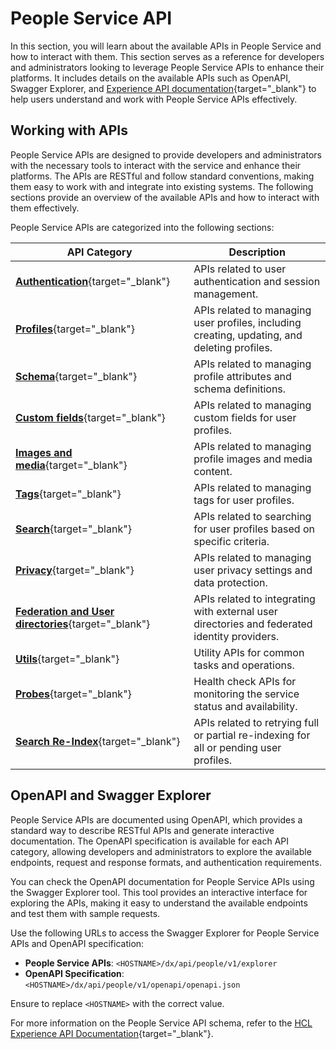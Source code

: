 # People Service API

In this section, you will learn about the available APIs in People Service and how to interact with them. This section serves as a reference for developers and administrators looking to leverage People Service APIs to enhance their platforms. It includes details on the available APIs such as OpenAPI, Swagger Explorer, and [Experience API documentation](https://opensource.hcltechsw.com/experience-api-documentation/people-service-api/){target="_blank"} to help users understand and work with People Service APIs effectively.

## Working with APIs

People Service APIs are designed to provide developers and administrators with the necessary tools to interact with the service and enhance their platforms. The APIs are RESTful and follow standard conventions, making them easy to work with and integrate into existing systems. The following sections provide an overview of the available APIs and how to interact with them effectively.

People Service APIs are categorized into the following sections:

| **API Category**                | **Description**                                                                                     |
|----------------------------------|-----------------------------------------------------------------------------------------------------|
| [**Authentication**](https://opensource.hcltechsw.com/experience-api-documentation/people-service-api/#tag/Authentication){target="_blank"} | APIs related to user authentication and session management.                                         |
| [**Profiles**](https://opensource.hcltechsw.com/experience-api-documentation/people-service-api/#tag/People-Profiles){target="_blank"}       | APIs related to managing user profiles, including creating, updating, and deleting profiles.        |
| [**Schema**](https://opensource.hcltechsw.com/experience-api-documentation/people-service-api/#tag/People-Schema){target="_blank"}           | APIs related to managing profile attributes and schema definitions.                                 |
| [**Custom fields**](https://opensource.hcltechsw.com/experience-api-documentation/people-service-api/#tag/People-Custom-fields){target="_blank"} | APIs related to managing custom fields for user profiles.                                           |
| [**Images and media**](https://opensource.hcltechsw.com/experience-api-documentation/people-service-api/#tag/People-Images-and-media){target="_blank"} | APIs related to managing profile images and media content.                                          |
| [**Tags**](https://opensource.hcltechsw.com/experience-api-documentation/people-service-api/#tag/People-Tags){target="_blank"}               | APIs related to managing tags for user profiles.                                                    |
| [**Search**](https://opensource.hcltechsw.com/experience-api-documentation/people-service-api/#tag/People-Search){target="_blank"}           | APIs related to searching for user profiles based on specific criteria.                             |
| [**Privacy**](https://opensource.hcltechsw.com/experience-api-documentation/people-service-api/#tag/People-Privacy){target="_blank"}         | APIs related to managing user privacy settings and data protection.                                 |
| [**Federation and User directories**](https://opensource.hcltechsw.com/experience-api-documentation/people-service-api/#tag/Federation-User-directories){target="_blank"} | APIs related to integrating with external user directories and federated identity providers.        |
| [**Utils**](https://opensource.hcltechsw.com/experience-api-documentation/people-service-api/#tag/Utils){target="_blank"}                   | Utility APIs for common tasks and operations.                                                       |
| [**Probes**](https://opensource.hcltechsw.com/experience-api-documentation/people-service-api/#tag/Probes){target="_blank"}                 | Health check APIs for monitoring the service status and availability.                               |
| [**Search Re-Index**](https://opensource.hcltechsw.com/experience-api-documentation/people-service-api/#tag/Search-Re-Index){target="_blank"} | APIs related to retrying full or partial re-indexing for all or pending user profiles.              |

## OpenAPI and Swagger Explorer

People Service APIs are documented using OpenAPI, which provides a standard way to describe RESTful APIs and generate interactive documentation. The OpenAPI specification is available for each API category, allowing developers and administrators to explore the available endpoints, request and response formats, and authentication requirements.

You can check the OpenAPI documentation for People Service APIs using the Swagger Explorer tool. This tool provides an interactive interface for exploring the APIs, making it easy to understand the available endpoints and test them with sample requests.

Use the following URLs to access the Swagger Explorer for People Service APIs and OpenAPI specification:

- **People Service APIs**: `<HOSTNAME>/dx/api/people/v1/explorer`
- **OpenAPI Specification**: `<HOSTNAME>/dx/api/people/v1/openapi/openapi.json`

Ensure to replace `<HOSTNAME>` with the correct value.

For more information on the People Service API schema, refer to the [HCL Experience API Documentation](https://opensource.hcltechsw.com/experience-api-documentation/people-service-api/){target="_blank"}.